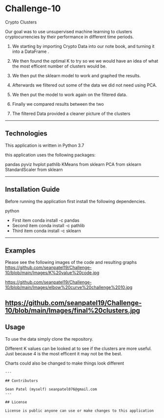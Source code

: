 # Challenge-10

Crypto Clusters 

Our goal was to use unsupervised machine learning to clusters cryptocurrencies by their performance in different time periods.

1. We starting by importing Crypto Data into our note book, and turning it into a DataFrame .

2. We then found the optimal K to try so we we would have an idea of what the most efficent number of clusters would be.

3. We then put the sklearn model to work and graphed the results. 

4. Afterwards we filtered out some of the data we did not need using PCA.

5. We then put the model to work again on the filtered data.

6. Finally we compared results between the two

7. The filtered Data provided a cleaner picture of the clusters 




---

## Technologies
This application is written in Python 3.7

this application uses the following packages:
 
pandas
pyviz hvplot
pathlib
KMeans from sklearn 
PCA from sklearn
StandardScaler from sklearn

---

## Installation Guide

Before running the application first install the following dependencies.

python
- First item  conda install -c pandas
- Second item conda install -c pathlib
- Third item conda install -c sklearn
 


---

## Examples

Please see the following images of the code and resulting graphs 
https://github.com/seanpatel19/Challenge-10/blob/main/Images/K%20value%20code.jpg

https://github.com/seanpatel19/Challenge-10/blob/main/Images/elbow%20curve%20challenge%2010.jpg

https://github.com/seanpatel19/Challenge-10/blob/main/Images/final%20clusters.jpg
---

## Usage

To use the data simply clone the repository.

Different K values can be looked at to see if the clusters are more useful. Just because 4 is the most efficent it may not be the best.

Charts could also be changed to make things look different  
```
---

## Contributors

Sean Patel (myself) seanpatel076@gmail.com
---

## License

License is public anyone can use or make changes to this application
